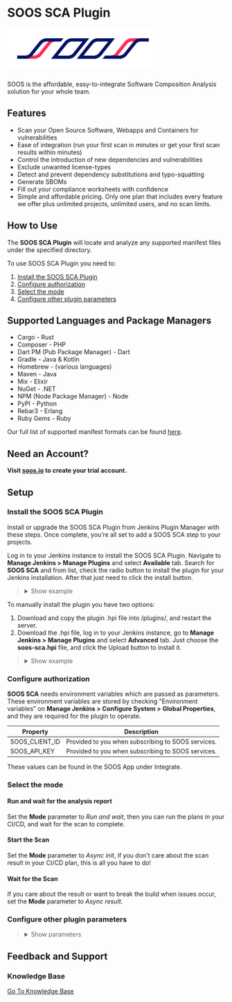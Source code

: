 # SOOS SCA Plugin

<img src="assets/SOOS_logo.png" style="margin-bottom: 10px;" width="350" alt="SOOS Icon">

SOOS is the affordable, easy-to-integrate Software Composition Analysis solution for your whole team.

## Features
- Scan your Open Source Software, Webapps and Containers for vulnerabilities
- Ease of integration (run your first scan in minutes or get your first scan results within minutes)
- Control the introduction of new dependencies and vulnerabilities
- Exclude unwanted license-types
- Detect and prevent dependency substitutions and typo-squatting
- Generate SBOMs
- Fill out your compliance worksheets with confidence
- Simple and affordable pricing. Only one plan that includes every feature we offer plus unlimited projects, unlimited users, and no scan limits.

## How to Use

The **SOOS SCA Plugin** will locate and analyze any supported manifest files under the specified directory.

To use SOOS SCA Plugin you need to:

1. [Install the SOOS SCA Plugin](#install-the-soos-sca-plugin)
2. [Configure authorization](#configure-authorization)
3. [Select the mode](#select-the-mode)
4. [Configure other plugin parameters](#configure-other-plugin-parameters)

## Supported Languages and Package Managers

* Cargo - Rust
* Composer - PHP
* Dart PM (Pub Package Manager) - Dart
* Gradle - Java & Kotlin
* Homebrew - (various languages)
* Maven - Java
* Mix - Elixir
* NuGet - .NET
* NPM (Node Package Manager) - Node 
* PyPI - Python 
* Rebar3 - Erlang
* Ruby Gems - Ruby

Our full list of supported manifest formats can be found [here](https://kb.soos.io/help/soos-languages-supported).

## Need an Account?
**Visit [soos.io](https://app.soos.io/register) to create your trial account.**

## Setup

### Install the SOOS SCA Plugin

Install or upgrade the SOOS SCA Plugin from Jenkins Plugin Manager with these steps. Once complete, you’re all set to add a SOOS SCA step to your projects.

Log in to your Jenkins instance to install the SOOS SCA Plugin. Navigate to **Manage Jenkins > Manage Plugins** and select **Available** tab. Search for **SOOS SCA** and from list, check the radio button to install the plugin for your Jenkins installation. After that just need to click the install button.

<blockquote style="margin-bottom: 10px;">
<details>
<summary> Show example </summary>

<img src="assets/prompt-image-to-show.png" style="margin-top: 10px; margin-bottom: 10px;" alt="Prompt-image-to-show">

</details>
</blockquote>

To manually install the plugin you have two options:

1.  Download and copy the plugin .hpi file into <jenkins-home>/plugins/, and restart the server.
2.  Download the .hpi file, log in to your Jenkins instance, go to **Manage Jenkins > Manage Plugins** and select **Advanced** tab. Just choose the **soos-sca.hpi** file, and click the Upload button to install it.

<blockquote style="margin-bottom: 10px;">
<details>
<summary> Show example </summary>

<img src="assets/upload-plugin-hpi-example.png" style="margin-top: 10px; margin-bottom: 10px;" alt="Upload Plugin Example">

</details>
</blockquote>

### Configure authorization

**SOOS SCA** needs environment variables which are passed as parameters. These environment variables are stored by checking "Environment variables" on **Manage Jenkins > Configure System > Global Properties**, and they are required for the plugin to operate.

| Property | Description |
| --- | --- |
| SOOS_CLIENT_ID | Provided to you when subscribing to SOOS services. |
| SOOS_API_KEY | Provided to you when subscribing to SOOS services. |

These values can be found in the SOOS App under Integrate.

### Select the mode

#### Run and wait for the analysis report
Set the **Mode** parameter to *Run and wait*, then you can run the plans in your CI/CD, and wait for the scan to complete.

#### Start the Scan
Set the **Mode** parameter to *Async init*, if you don't care about the scan result in your CI/CD plan, this is all you have to do!

#### Wait for the Scan
If you care about the result or want to break the build when issues occur, set the **Mode** parameter to *Async result*.

### Configure other plugin parameters

<blockquote style="margin-bottom: 10px;">
<details>
<summary> Show parameters </summary>

| Select/Inputs                    | Default | Description                                                                                                                                                                                                                                   |
|----------------------------------| --- |-----------------------------------------------------------------------------------------------------------------------------------------------------------------------------------------------------------------------------------------------|
| Project Name                     | ""  | REQUIRED. A custom project name that will present itself as a collection of test results within your soos.io dashboard.                                                                                                                       |
| Mode                             | "Run and wait"  | Running mode, alternatives: "Async init" - "Async result"                                                                                                                                                                                     |
| Directories To Exclude           | ""  | List (comma separated) of directories (relative to ./) to exclude from the search for manifest files. Example - Correct: bin/start/ ... Example - Incorrect: ./bin/start/ ... Example - Incorrect: /bin/start/'                               |
| Files To Exclude                 | ""  | List (comma separated) of files (relative to ./) to exclude from the search for manifest files. Example - Correct: bin/start/manifest.txt ... Example - Incorrect: ./bin/start/manifest.txt ... Example - Incorrect: /bin/start/manifest.txt' |
| On Failure                       | "Fail the build"  | Stop the building in case of failure, alternative: "Continue on failure"                                                                                                                                                                      |
| Analysis Result Max Wait         | 300  | Maximum seconds to wait for Analysis Result before exiting with error.                                                                                                                                                                        |
| Analysis Result Polling Interval | 10  | Polling interval (in seconds) for analysis result completion (success/failure.). Min 10.                                                                                                                                                      |
| API Base URL                     | "https://api.soos.io/api/"  | The API BASE URI provided to you when subscribing to SOOS services.                                                                                                                                                                           |
| Package Manager                  | ""  | Comma separated list of names of Package Managers to filter manifest search.                                                                                                                                                                  |

</details>
</blockquote>

## Feedback and Support
### Knowledge Base
[Go To Knowledge Base](https://kb.soos.io/help)

